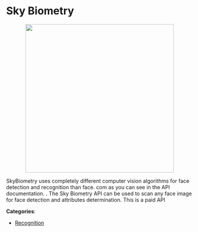# Sky Biometry
<p align="center">
    <img width="400" src="https://raw.githubusercontent.com/apis-list/apis-list/apis/sky-biometry/logo_256x256.png" />
</p>

SkyBiometry uses completely different computer vision algorithms for face detection and recognition than face. com as you can see in the API documentation. . The Sky Biometry API can be used to scan any face image for face detection and attributes determination. This is a paid API



**Categories**:

- [Recognition](https://github.com/apis-list/apis-list#recognition)



